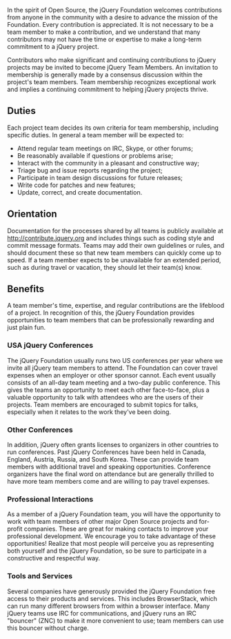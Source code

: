 <script>{
	"title": "jQuery Team Members",
	"pageTemplate": "page-fullwidth.php"
}</script>

In the spirit of Open Source, the jQuery Foundation welcomes contributions from anyone in the community with a desire to advance the mission of the Foundation. Every contribution is appreciated. It is not necessary to be a team member to make a contribution, and we understand that many contributors may not have the time or expertise to make a long-term commitment to a jQuery project. 

Contributors who make significant and continuing contributions to jQuery projects may be invited to become jQuery Team Members. An invitation to membership is generally made by a consensus discussion within the project's team members. Team membership recognizes exceptional work and implies a continuing commitment to helping jQuery projects thrive.

## Duties

Each project team decides its own criteria for team membership, including specific duties. In general a team member will be expected to:
* Attend regular team meetings on IRC, Skype, or other forums;
* Be reasonably available if questions or problems arise;
* Interact with the community in a pleasant and constructive way;
* Triage bug and issue reports regarding the project;
* Participate in team design discussions for future releases;
* Write code for patches and new features;
* Update, correct, and create documentation.

## Orientation

Documentation for the processes shared by all teams is publicly available at http://contribute.jquery.org and includes things such as coding style and commit message formats. Teams may add their own guidelines or rules, and should document these so that new team members can quickly come up to speed. If a team member expects to be unavailable for an extended period, such as during travel or vacation, they should let their team(s) know.

## Benefits

A team member's time, expertise, and regular contributions are the lifeblood of a project. In recognition of this, the jQuery Foundation provides opportunities to team members that can be professionally rewarding and just plain fun. 

### USA jQuery Conferences

The jQuery Foundation usually runs two US conferences per year where we invite all jQuery team members to attend. The Foundation can cover travel expenses when an employer or other sponsor cannot. Each event usually consists of an all-day team meeting and a two-day public conference. This gives the teams an opportunity to meet each other face-to-face, plus a valuable opportunity to talk with attendees who are the users of their projects. Team members are encouraged to submit topics for talks, especially when it relates to the work they've been doing.

### Other Conferences

In addition, jQuery often grants licenses to organizers in other countries to run conferences. Past jQuery Conferences have been held in Canada, England, Austria, Russia, and South Korea. These can provide team members with additional travel and speaking opportunities. Conference organizers have the final word on attendance but are generally thrilled to have more team members come and are willing to pay travel expenses.

### Professional Interactions

As a member of a jQuery Foundation team, you will have the opportunity to work with team members of other major Open Source projects and for-profit companies. These are great for making contacts to improve your professional development. We encourage you to take advantage of these opportunities! Realize that most people will perceive you as representing both yourself and the jQuery Foundation, so be sure to participate in a constructive and respectful way.

### Tools and Services

Several companies have generously provided the jQuery Foundation free access to their products and services. This includes BrowserStack, which can run many different browsers from within a browser interface. Many jQuery teams use IRC for communications, and jQuery runs an IRC "bouncer" (ZNC) to make it more convenient to use; team members can use this bouncer without charge.

